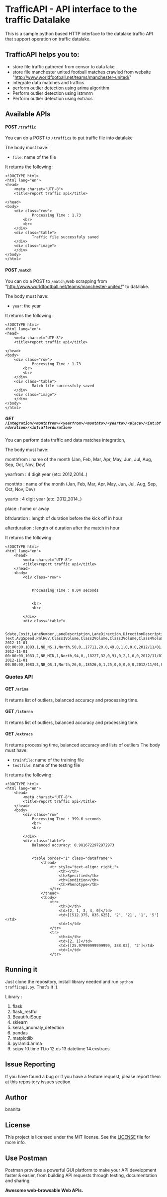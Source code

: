 # TrafficAPI - API interface to the traffic Datalake
This is a sample python based HTTP interface to the datalake traffic API that support operation on traffic datalake. 

## TrafficAPI helps you to:

* store file traffic gathered from censor to data lake
* store file manchester united football matches crawled from website "http://www.worldfootball.net/teams/manchester-united/"
* integrate data matches and traffics 
* perform outlier detection using arima algorithm
* Perform outlier detection using lstmnrn
* Perform outlier detection using extracs

## Available APIs

#### POST `/traffic`

You can do a POST to `/traffics` to put traffic file into datalake

The body must have:

* `file`: name of the file 

It returns the following:

```
<!DOCTYPE html>
<html lang="en">
<head>
    <meta charset="UTF-8">
    <title>report traffic api</title>
 
</head>
<body>
    <div class="row">
            Processing Time : 1.73                 
        <br>
        <br>
    </div>
    <div class="table">                
            Traffic file successfuly saved  
    </div>
    <div class="image">
    </div>
</body>
</html>
```


#### POST `/match`

You can do a POST to `/match`,web scrapping from "http://www.worldfootball.net/teams/manchester-united/" to datalake.

The body must have:

* `year`: the year

It returns the following:

```
<!DOCTYPE html>
<html lang="en">
<head>
    <meta charset="UTF-8">
    <title>report traffic api</title>
 
</head>
<body>
    <div class="row">
            Processing Time : 1.73
        <br>
        <br>
    </div>
    <div class="table">
            Match file successfuly saved  
    </div>
    <div class="image">
    </div>
</body>
</html>
```

##### GET `/integration/<monthfrom>/<yearfrom>/<monthto>/<yearto>/<place>/<int:bfrduration>/<int:afterduration>`

You can perform data traffic and data matches integration, 

The body must have:

monthfrom : name of the month (Jan, Feb, Mar, Apr, May, Jun, Jul, Aug, Sep, Oct, Nov, Dev)

yearfrom : 4 digit year (etc: 2012,2014..)

monthto : name of the month (Jan, Feb, Mar, Apr, May, Jun, Jul, Aug, Sep, Oct, Nov, Dev)

yearto : 4 digit year (etc: 2012,2014..)

place : home or away

bfrduration : length of duration before the kick off in hour 

afterduration : length of duration after the match in hour


It returns the following:

```
<!DOCTYPE html>
<html lang="en">
    <head>
        <meta charset="UTF-8">
        <title>report traffic api</title>
    </head>
    <body>
        <div class="row">
        
    
            Processing Time : 8.04 seconds
                 
        
            <br>
            <br>
    
        </div>
        <div class="table">
                
            Sdate,Cosit,LaneNumber,LaneDescription,LaneDirection,DirectionDescription,Volume,Flags,Flag Text,AvgSpeed,PmlHGV,Class1Volume,Class2Volume,Class3Volume,Class4Volume,Class5Volume,Class6Volume,Outlier,Date,Hour,DayNumber,DayName,Week
2012-11-01 00:00:00,1083,1,NB_NS,1,North,50,0,,17711,20,0,49,0,1,0,0,0,2012/11/01,00,3,Thursday,Weekdays
2012-11-01 00:00:00,1083,2,NB_MID,1,North,94,0,,18227,32,0,91,0,2,1,0,0,2012/11/01,00,3,Thursday,Weekdays
2012-11-01 00:00:00,1083,3,NB_OS,1,North,26,0,,18526,0,1,25,0,0,0,0,0,2012/11/01,00,3,Thursday,Weekdays
```

### Quotes API

#### GET `/arima`

It returns list of outliers, balanced accuracy and processing time. 

#### GET `/lstmrnn`

It returns list of outliers, balanced accuracy and processing time. 

#### GET `/extracs`

It returns processing time, balanced accuracy and  lists of outliers
The body must have:

* `trainfile`: name of the training file 
* `testfile`: name of the testing file 

It returns the following:
```
<!DOCTYPE html>
<html lang="en">
    <head>
        <meta charset="UTF-8">
        <title>report traffic api</title>
    </head>
    <body>
        <div class="row"    
            Processing Time : 399.6 seconds
            <br>
            <br>
    
        </div>
        <div class="table">
            Balanced accuracy: 0.9816722972972973
    
            
            <table border="1" class="dataframe">
                <thead>
                    <tr style="text-align: right;">
                        <th></th>
                        <th>Specified</th>
                        <th>Condition</th>
                        <th>Phenotype</th>
                    </tr>
                </thead>
                <tbody>
                    <tr>
                        <th>3</th>
                        <td>[2, 1, 3, 4, 0]</td>
                        <td>[[512.375, 835.625], '2', '21', '1', '5']</td>
                        <td>1</td>
                    </tr>
                    <tr>
                        <th>4</th>
                        <td>[2, 1]</td>
                        <td>[[25.97999999999999, 388.02], '2']</td>
                        <td>1</td>
                    </tr>
```

## Running it

Just clone the repository, install library needed and run `python trafficapi.py`. That's it :).

Library :
1. flask
2. flask_restful
3. BeautifulSoup
4. sklearn
5. keras_anomaly_detection
6. pandas 
7. matplotlib
8. pyramid.arima 
9. scipy
10.time
11.io 
12.os
13.datetime 
14.exstracs

## Issue Reporting

If you have found a bug or if you have a feature request, please report them at this repository issues section.

## Author

bnanita

## License

This project is licensed under the MIT license. See the [LICENSE](LICENSE) file for more info.

## Use Postman

Postman provides a powerful GUI platform to make your API development faster & easier, from building API requests through testing, documentation and sharing

**Awesome web-browsable Web APIs.**
